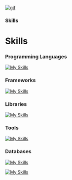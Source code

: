 [![gif](gif2.gif)](https://github.com/Prince-GH/Prince-GH/blob/main/index.html)
### Skills

<p align="left">

# Skills
### Programming Languages
[![My Skills](https://skillicons.dev/icons?i=c,cpp,java,html,css,javascript,php,md,arduino)](https://skillicons.dev)

### Frameworks
[![My Skills](https://skillicons.dev/icons?i=bootstrap,react,express,nodejs)](https://skillicons.dev)

### Libraries
[![My Skills](https://skillicons.dev/icons?i=vite)](https://skillicons.dev)

### Tools
[![My Skills](https://skillicons.dev/icons?i=github,git,figma,vscode)](https://skillicons.dev)

### Databases
[![My Skills](https://skillicons.dev/icons?i=mysql,mongodb)](https://skillicons.dev)

[![My Skills](https://skillicons.dev/icons?i=c,cpp,java,html,css,bootstrap,javascript,php,github,git,mysql,react,figma,express,mongodb,nodejs,vscode,vite,md,arduino,&=5)](https://skillicons.dev)




